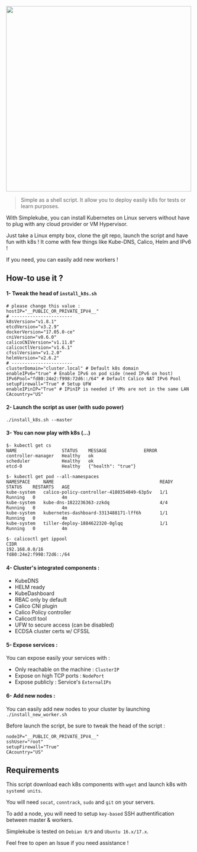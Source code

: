 <img src="https://i.imgur.com/gMGVimd.png" width="500">

> Simple as a shell script. It allow you to deploy easily k8s for tests or learn purposes.

With Simplekube, you can install Kubernetes on Linux servers without have to plug with any cloud provider or VM Hypervisor. 

Just take a Linux empty box, clone the git repo, launch the script and have fun with k8s ! 
It come with few things like Kube-DNS, Calico, Helm and IPv6 !

If you need, you can easily add new workers !

## How-to use it ?

#### 1- Tweak the head of `install_k8s.sh`
 
```
# please change this value :
hostIP="__PUBLIC_OR_PRIVATE_IPV4__"
# -----------------------
k8sVersion="v1.8.1"
etcdVersion="v3.2.9"
dockerVersion="17.05.0-ce"
cniVersion="v0.6.0"
calicoCNIVersion="v1.11.0"
calicoctlVersion="v1.6.1"
cfsslVersion="v1.2.0"
helmVersion="v2.6.2"
# -----------------------
clusterDomain="cluster.local" # Default k8s domain
enableIPv6="true" # Enable IPv6 on pod side (need IPv6 on host)
IPv6Pool="fd80:24e2:f998:72d6::/64" # Default Calico NAT IPv6 Pool
setupFirewall="True" # Setup UFW 
enableIPinIP="True" # IPinIP is needed if VMs are not in the same LAN
CAcountry="US"
```
#### 2- Launch the script as user (with sudo power)

`./install_k8s.sh --master`

#### 3- You can now play with k8s (...)
```
$- kubectl get cs 
NAME                 STATUS    MESSAGE              ERROR
controller-manager   Healthy   ok
scheduler            Healthy   ok
etcd-0               Healthy   {"health": "true"}

$- kubectl get pod --all-namespaces
NAMESPACE     NAME                                        READY     STATUS    RESTARTS   AGE
kube-system   calico-policy-controller-4180354049-63p5v   1/1       Running   0          4m
kube-system   kube-dns-1822236363-zzkdq                   4/4       Running   0          4m
kube-system   kubernetes-dashboard-3313488171-lff6h       1/1       Running   0          4m
kube-system   tiller-deploy-1884622320-0glqq              1/1       Running   0          4m

$- calicoctl get ippool
CIDR
192.168.0.0/16
fd80:24e2:f998:72d6::/64
```
#### 4- Cluster's integrated components :

  - KubeDNS
  - HELM ready
  - KubeDashboard
  - RBAC only by default
  - Calico CNI plugin
  - Calico Policy controller 
  - Calicoctl tool
  - UFW to secure access (can be disabled)
  - ECDSA cluster certs w/ CFSSL

#### 5- Expose services :

You can expose easily your services with :

  - Only reachable on the machine : `ClusterIP`
  - Expose on high TCP ports : `NodePort`
  - Expose publicly : Service's `ExternalIPs`

#### 6- Add new nodes :

You can easily add new nodes to your cluster by launching `./install_new_worker.sh`

Before launch the script, be sure to tweak the head of the script :
```
nodeIP="__PUBLIC_OR_PRIVATE_IPV4__"
sshUser="root"
setupFirewall="True"
CAcountry="US"
```

## Requirements

This script download each k8s components with `wget` and launch k8s with `systemd units`. 

You will need `socat`, `conntrack`, `sudo` and `git` on your servers. 

To add a node, you will need to setup `key-based` SSH authentification between master & workers.

Simplekube is tested on `Debian 8/9` and `Ubuntu 16.x/17.x`.

Feel free to open an Issue if you need assistance !
